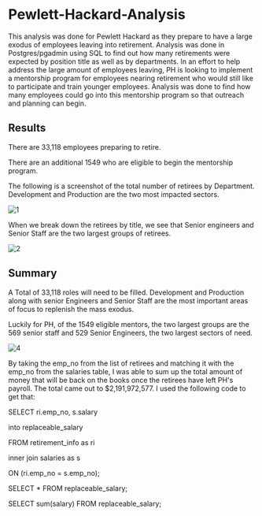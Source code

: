 # Pewlett-Hackard-Analysis
This analysis was done for Pewlett Hackard as they prepare to have a large exodus of employees leaving into retirement. Analysis was done in Postgres/pgadmin using SQL to find out how many retirements were expected by position title as well as by departments. In an effort to help address the large amount of employees leaving, PH is looking to implement a mentorship program for employees nearing retirement who would still like to participate and train younger employees. Analysis was done to find how many employees could go into this mentorship program so that outreach and planning can begin.

## Results
There are 33,118 employees preparing to retire. 

There are an additional 1549 who are eligible to begin the mentorship program.

The following is a screenshot of the total number of retirees by Department. Development and Production are the two most impacted sectors.

![1](https://user-images.githubusercontent.com/108035549/187093280-896ef86b-5526-4181-87e4-d846a24c6bbe.png)

When we break down the retirees by title, we see that Senior engineers and Senior Staff are the two largest groups of retirees.

![2](https://user-images.githubusercontent.com/108035549/187093302-d674e4d6-be67-430d-9363-9368d375a678.png)

## Summary
A Total of 33,118 roles will need to be filled.
Development and Production along with senior Engineers and Senior Staff are the most important areas of focus to replenish the mass exodus.


Luckily for PH, of the 1549 eligible mentors, the two largest groups are the 569 senior staff and 529 Senior Engineers, the two largest sectors of need.

![4](https://user-images.githubusercontent.com/108035549/187093809-cf187ae6-feb7-4de6-967e-ec0e2500a3b6.png)

By taking the emp_no from the list of retirees and matching it with the emp_no from the salaries table, I was able to sum up the total amount of money that will be back on the books once the retirees have left PH's payroll. The total came out to $2,191,972,577. I used the following code to get that: 



SELECT ri.emp_no, s.salary

into replaceable_salary

FROM retirement_info as ri

inner join salaries as s

ON (ri.emp_no = s.emp_no);

SELECT * FROM replaceable_salary;

SELECT sum(salary) FROM replaceable_salary;


